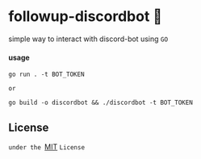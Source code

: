 # followup-discordbot 🚀

simple way to interact with discord-bot using `GO`

#### usage

    go run . -t BOT_TOKEN

    or

    go build -o discordbot && ./discordbot -t BOT_TOKEN

## License

`under the `[MIT](https://choosealicense.com/licenses/mit/) `License`
